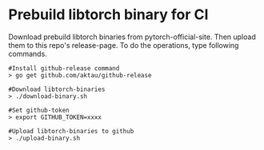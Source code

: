 # Prebuild libtorch binary for CI

Download prebuild libtorch binaries from pytorch-official-site.
Then upload them to this repo's release-page.
To do the operations, type following commands.

```
#Install github-release command
> go get github.com/aktau/github-release

#Download libtorch-binaries
> ./download-binary.sh

#Set github-token
> export GITHUB_TOKEN=xxxx

#Upload libtorch-binaries to github
> ./upload-binary.sh
```

